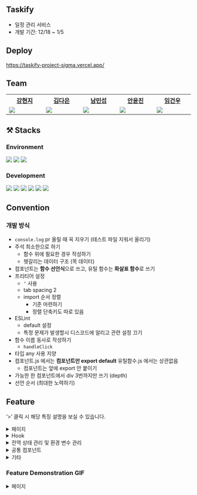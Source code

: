 ## Taskify
- 일정 관리 서비스
- 개발 기간: 12/18 ~ 1/5

## Deploy
https://taskify-project-sigma.vercel.app/

## Team
<table width="600px">
    <th style="text-align:center">
      <a href = "https://github.com/kanglocal"> 강현지 </a> 
    </th>
    <th style="text-align:center">
      <a href ="https://github.com/kde98892">김다은</a>
    </th>
    <th style="text-align:center">
      <a href = "https://github.com/namminimi">남민섭</a>
    </th>
  <th style="text-align:center">
      <a href = "https://github.com/thisisthewa2">안윤진</a>
    </th>
   <th style="text-align:center">
      <a href = "https://github.com/gw-lim">임건우</a>
    <tr>
        <td width="200px">
            <img src = "https://github.com/Peachy-Peachy/Taskify/assets/119280160/a9f0a518-80d5-4cbe-a1f9-4aa79b45fbf6"/>
        </td>
        <td width="200px">
            <img src = "https://github.com/Peachy-Peachy/Taskify/assets/119280160/83f09667-a69e-416f-8787-766892623d9c"/>
        </td>
        <td width="200px">
           <img src = "https://github.com/Peachy-Peachy/Taskify/assets/119280160/e879d42d-c9bf-40b7-96fb-102fd92fd974"/>
        </td>
        <td width="200px">
           <img src = "https://github.com/Peachy-Peachy/Taskify/assets/119280160/d5b431c4-3eb4-459d-9849-3762d22975b9"/>
        </td>
        <td width="200px">
           <img src = "https://github.com/Peachy-Peachy/Taskify/assets/119280160/4c45aa85-4f44-47ba-9292-6b62868aadac"/>
        </td>
    </tr>
    
</table>

## ⚒️ Stacks

### Environment
<p>
<img src="https://img.shields.io/badge/Git-F05032?style=for-the-badge&logo=NextJS&logoColor=white">
<img src="https://img.shields.io/badge/Github-181717?style=for-the-badge&logo=Github&logoColor=white">
<img src="https://img.shields.io/badge/VSCode-007ACC?style=for-the-badge&logo=VisualStudioCode&logoColor=white">
</p>

### Development
<p>
    <img src="https://img.shields.io/badge/Next.js-000000?style=for-the-badge&logo=Next.js&logoColor=white">
    <img src="https://img.shields.io/badge/TS-3178C6?style=for-the-badge&logo=TypeScript&logoColor=white">
  <img src="https://img.shields.io/badge/React-61DAFB?style=for-the-badge&logo=React&logoColor=white">
  <img src="https://img.shields.io/badge/tailwind-06B6D4?style=for-the-badge&logo=Tailwindcss&logoColor=white">
    <img src="https://img.shields.io/badge/React Query-FF4154?style=for-the-badge&logo=ReactQuery&logoColor=white">
      <img src="https://img.shields.io/badge/React Hook Form-EC5990?style=for-the-badge&logo=ReactHookForm&logoColor=white">
</p>

## Convention
### 개발 방식
- `console.log` pr 올릴 때 꼭 지우기 (테스트 파일 지워서 올리기)
- 주석 최소한으로 하기
    - 함수 위에 필요한 경우 작성하기
    - 헷갈리는 데이터 구조 (목 데이터)
- 컴포넌트는 **함수 선언식**으로 쓰고, 유틸 함수는 **화살표 함수**로 쓰기
- 프리티어 설정
    - `‘` 사용
    - tab spacing 2
    - import 순서 정렬
        - 기준 마련하기
        - 정렬 단축키도 따로 있음
- ESLint
    - default 설정
    - 특정 문제가 발생할시 디스코드에 알리고 관련 설정 끄기
- 함수 이름 동사로 작성하기
    - `handleClick`
- 타입 any 사용 지양
- 컴포넌트.js 에서는 **컴포넌트만 export default**
유틸함수.js 에서는 상관없음
    - 컴포넌트는 앞에 export 안 붙이기
- 가능한 한 컴포넌트에서 div 3번까지만 쓰기 (depth)
- 선언 순서 (최대한 노력하기)

## **Feature**

‘>’ 클릭 시 해당 특징 설명을 보실 수 있습니다.
<details>
<summary>페이지</summary>
<ul>
<details>
<summary>회원가입</summary>
<ul>
<li> react-hook-form을 사용 </li>
<li> useForm의 controller를 사용하여 각 input의 역할을 구분 </li>
<li> 유효성 검사를 통해 에러메세지 전달 </li>
<li> 모든 유효성 검사를 통과하면 회원가입 버튼이 활성화 </li>
    </ul>
</details>

<details>
<summary>로그인</summary>
<ul>
<li> react-hook-form을 사용 </li>
<li> useForm의 controller를 사용하여 각 input의 역할을 구분 </li>
<li> 유효성 검사를 통해 에러메세지 전달 </li>
<li> 모든 유효성 검사를 통과하면 로그인 버튼이 활성화 </li>
    </ul>
</details>

<details>
<summary>나의 대시보드</summary>
<ul>
<details>
<summary>참여중인 대시보드</summary>

<ul><li>페이지네이션 기반 UI 구축. 클릭 시 각 대시보드로 이동</li></ul> 
</details>

<details>
<summary>새로운 대시보드 생성</summary>

<ul><li>모달 통해 폼 제출 시 post 요청</li></ul>
</details>

<details>
<summary>초대받은 대시보드</summary>
<details>
<summary>초대 거절 / 수락</summary>
    <ul><li>초대 거절 / 수락 시 초대목록에서 삭제, 사이드메뉴와 참여중인 대시보드에 반영</li></ul> 
</details>
<details>
    <summary>초대 목록 검색</summary>
    <ul><li>커스텀 훅 **useSearchInvitedDashboards** 을 사용해 get 요청을 통해 필터링된 초대목록만 보이게 함</li></ul>
</details>
</ul>
</details>
</details>
</details>
<details>
<summary>Hook</summary>
<ul>
  <details>
<summary>api 연결</summary>
      
### useRequest

- 프로젝트 내부에서 보내는 모든 api 요청을 useRequest이라는 커스텀 훅으로 통일시켜 관심사의 분리 적용
- 파라미터로 받은 주소로 데이터 요청을 보내어 받은 데이터 또는 오류를 리턴
- 요청이 진행되고 있음을 알 수 있는 isLoading 변수를 같이 리턴해주어 스켈레톤 UI 등에 사용할 수 있도록 구현

### axios interceptor

- axios interceptor을 활용하여 매번 요청을 보낼 때 access token을 넣어주지 않아도 access token을 갖고 있다면 자동으로 요청에 추가되도록 구현
</details>

<details>
<summary>무한스크롤</summary>

### useInfiniteScroll

- `Intersection Observer API` 사용
- 서비스 내 다수의 페이지에서 무한스크롤 기능을 활용하고 있어 커스텀 훅을 통해 observe와 unobserve 상태를 관리하도록 함
- 무한스크롤 작동 시 실행 될 함수를 보내 `containerRef` 를 리턴받기 때문에, 무한스크롤이 작동될 곳에 위치시켜 작동

</details>
</details>
</ul>
    </ul>
    </details>
<details>    
<summary>전역 상태 관리 및 환경 변수 관리</summary>
<ul>
<details>
<summary>전역 상태관리 (Jotai)</summary>

Jotai를 사용해 로그인 정보와 다크모드 상태 저장

</details>

<details>
<summary>환경변수 관리 (.env)</summary>

.env: API url (.gitgnore 미포함)
</ul>
</details>

</details>
</details>
<details>
<summary>공통 컴포넌트</summary>
<ul>
<details>
<summary>헤더</summary>

<ul><li> 각 페이지 및 접근 권한에 따라 보이는 헤더가 다르도록 구현</li></ul>

</details>

<details>
<summary>모달</summary>

<ul><li> 컴파운드 패턴 적용 </li></ul>

</details>
<details>
<summary>사이드메뉴</summary>

사이드 메뉴에서는 무한 스크롤 및 스켈레톤 UI를 적용했습니다.
</ul>
<details>
<summary>무한 스크롤</summary>
<ul>
<li> useInfiniteScroll 훅 사용 </li>
<li> react query 라이브러리에서 제공하는 useInfiniteQuery를 통해 데이터 fetch </li>
</ul>
</details>

<details>
<summary>스켈레톤 UI</summary>
<ul>
<li> 다음 대시보드가 로딩될 동안 보여줄 스켈레톤 UI 구현</li>
<li> 로딩 시간이 짧을 시 스켈레톤 UI가 짧게 나타났다가 사라지는 현상을 방지하기 위해 로딩 시간이 300ms 이상일 때만 스켈레톤 UI가 나타나도록 함</li>
</ul>
</details>

</details>

</details>
<details>
<summary>기타</summary>
<ul>
<details>
<summary>디자인 시스템</summary>

프로젝트에서 tailwind를 더욱 효과적으로 사용할 수 있도록 프로젝트를 시작하기 전에 디자인 시스템을 미리 구축하였습니다.

<details>
<summary><h3>폰트</h3></summary>

프로젝트 내부에서 사용되는 폰트 크기를 총 6가지, 폰트 굵기를 총 3가지로 한정지어 디자인 시스템을 다음과 같이 구성하였습니다. 이를 통해 폰트 스타일을 작성할 때 `heading1-normal`과 같은 방식으로 스타일을 줄 수 있도록 하였습니다.

- heading1 (24px)
- heading2 (20px)
- subheading (18px)
- body1 (16px)
- body2 (14px)
- caption (12px)

- light (400)
- normal (500)
- bold (700)

</details>

<details>
<summary><h3>컬러 팔레트</h3></summary>

프로젝트에서 사용되는 모든 컬러들을 미리 `global.css`에 선언해두어 tailwind의 default color들을 덮어씌워 사용했습니다. 이때 html에 `data-theme` attribute가 dark일 때 각 컬러 변수에 저장되어 있는 컬러 값을 변경 시켜 추가적인 코드 없이 다크 모드를 구현할 수 있도록 했습니다.
</details>

<details>
<summary><h3>컴포넌트</h3></summary>

프로젝트에서 주로 사용되는 컴포넌트들의 스타일을 tailwind의 컴포넌트 레이어 클래스로 선언해두어 사용하였습니다. 이를 통해 중복되는 스타일 코드를 방지하고, 프로젝트에서 스타일이 통일성이 있도록 했습니다.

- input
- text-area
- button
- box
- card
- modal

</details>

</details>

<details>
<summary>레이아웃</summary>
_app.tsx에서 공통 레이아웃을 주어 레이아웃 적용
</ul>
</details>

</details>

### Feature Demonstration GIF
<details>
    <summary>페이지</summary>
  <details>
  <summary>랜딩페이지</summary>
  
  ![랜딩페이지](https://github.com/Peachy-Peachy/Taskify/assets/119280160/0bcb5070-b67b-40f8-aa3a-94e625088a66)
  
  </details>
  <details>
  <summary>회원가입</summary>
  
  
  </details>
  <details>
  <summary>로그인</summary>
  
  </details>
   <details>
  <summary>나의 대시보드 </summary>
  <details>
  <summary>참여중인 대시보드 </summary>
  ![참여중인대시보드](https://github.com/Peachy-Peachy/Taskify/assets/119280160/09d19da6-77bb-4610-9917-27f96b464b15)
  </details>
  <details>
  <summary>새로운 대시보드 생성 </summary>
  ![새로운대시보드](https://github.com/Peachy-Peachy/Taskify/assets/119280160/916b69d2-161b-4031-98a1-97b64f52732b)

  </details>
   <details>
  <summary>초대받은 대시보드 </summary>
<details>
  <summary>초대 목록 무한스크롤 </summary>
![초대목록 무한스크롤](https://github.com/Peachy-Peachy/Taskify/assets/119280160/0c772086-7f7c-40d8-a3e1-3c3da93262fa)

  </details>
  <details>
  <summary>초대 거절, 수락 </summary>
![초대수락거절](https://github.com/Peachy-Peachy/Taskify/assets/119280160/753c29a4-c78d-4a63-a296-5b3911484977)

  </details>
  <details>
  <summary>초대 목록 검색</summary>
![초대목록검색2](https://github.com/Peachy-Peachy/Taskify/assets/119280160/b403fa85-229a-4c3c-b256-215160619956)

  </details>
  </details>
  </details>
</details>



